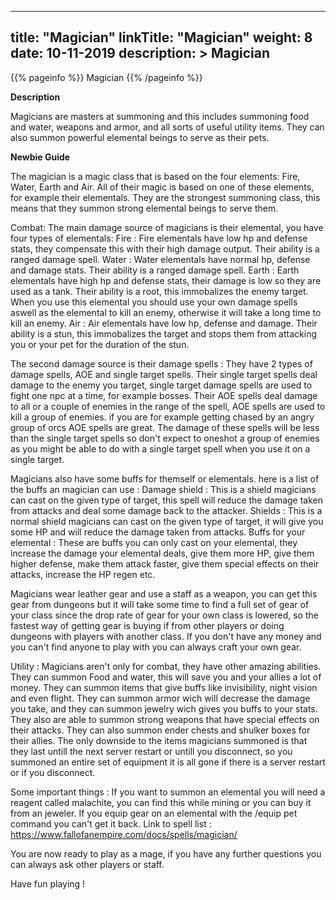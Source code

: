 
---
title: "Magician"
linkTitle: "Magician"
weight: 8
date: 10-11-2019
description: >
 Magician
---

{{% pageinfo %}}
Magician
{{% /pageinfo %}}

**Description**

Magicians are masters at summoning and this includes summoning food and water, weapons and armor, and all sorts of useful utility items. They can also summon powerful elemental beings to serve as their pets.


**Newbie Guide**

The magician is a magic class that is based on the four elements: Fire, Water, Earth and Air. All of their magic is based on one of these elements, for example their elementals. They are the strongest summoning class, this means that they summon strong elemental beings to serve them.

Combat:
The main damage source of magicians is their elemental, you have four types of elementals:
Fire : Fire elementals have low hp and defense stats, they compensate this with their high damage output. Their ability is a ranged damage spell.
Water : Water elementals have normal hp, defense and damage stats. Their ability is a ranged damage spell.
Earth : Earth elementals have high hp and defense stats, their damage is low so they are used as a tank. Their ability is a root, this immobalizes the enemy target. When you use this elemental you should use your own damage spells aswell as the elemental to kill an enemy, otherwise it will take a long time to kill an enemy.
Air : Air elementals have low hp, defense and damage. Their ability is a stun, this immobalizes the target and stops them from attacking you or your pet for the duration of the stun.

The second damage source is their damage spells :
They have 2 types of damage spells, AOE and single target spells. Their single target spells deal damage to the enemy you target, single target damage spells are used to fight one npc at a time, for example bosses. Their AOE spells deal damage to all or a couple of enemies in the range of the spell, AOE spells are used to kill a group of enemies. if you are for example getting chased by an angry group of orcs AOE spells are great. The damage of these spells will be less than the single target spells so don't expect to oneshot a group of enemies as you might be able to do with a single target spell when you use it on a single target.

Magicians also have some buffs for themself or elementals. here is a list of the buffs an magician can use :
Damage shield : This is a shield magicians can cast on the given type of target, this spell will reduce the damage taken from attacks and deal some damage back to the attacker.
Shields : This is a normal shield magicians can cast on the given type of target, it will give you some HP and will reduce the damage taken from attacks.
Buffs for your elemental : These are buffs you can only cast on your elemental, they increase the damage your elemental deals, give them more HP, give them higher defense, make them attack faster, give them special effects on their attacks, increase the HP regen etc.

Magicians wear leather gear and use a staff as a weapon, you can get this gear from dungeons but it will take some time to find a full set of gear of your class since the drop rate of gear for your own class is lowered, so the fastest way of getting gear is buying if from other players or doing dungeons with players with another class. If you don't have any money and you can't find anyone to play with you can always craft your own gear.

Utility :
Magicians aren't only for combat, they have other amazing abilities. They can summon Food and water, this will save you and your allies a lot of money. They can summon items that give buffs like invisibility, night vision and even flight. They can summon armor wich will decrease the damage you take, and they can summon jewelry wich gives you buffs to your stats. They also are able to summon strong weapons that have special effects on their attacks. They can also summon ender chests and shulker boxes for their allies. The only downside to the items magicians summoned is that they last untill the next server restart or untill you disconnect, so you summoned an entire set of equipment it is all gone if there is a server restart or if you disconnect.

Some important things :
If you want to summon an elemental you will need a reagent called malachite, you can find this while mining or you can buy it from an jeweler. If you equip gear on an elemental with the /equip pet command you can't get it back.
Link to spell list : https://www.fallofanempire.com/docs/spells/magician/

You are now ready to play as a mage, if you have any further questions you can always ask other players or staff.

Have fun playing !

